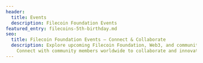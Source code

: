 ```yaml
---
header:
  title: Events
  description: Filecoin Foundation Events
featured_entry: filecoins-5th-birthday.md
seo:
  title: Filecoin Foundation Events – Connect & Collaborate
  description: Explore upcoming Filecoin Foundation, Web3, and community events.
    Connect with community members worldwide to collaborate and innovate.
---
```

